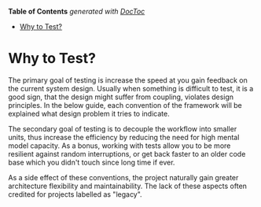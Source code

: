<!-- START doctoc generated TOC please keep comment here to allow auto update -->
<!-- DON'T EDIT THIS SECTION, INSTEAD RE-RUN doctoc TO UPDATE -->
**Table of Contents**  *generated with [DocToc](https://github.com/thlorenz/doctoc)*

- [Why to Test?](#why-to-test)

<!-- END doctoc generated TOC please keep comment here to allow auto update -->

# Why to Test?

The primary goal of testing is increase the speed at you gain feedback on the current system design. 
Usually when something is difficult to test, it is a good sign,
that the design might suffer from coupling, violates design principles.
In the below guide, each convention of the framework will be explained what design problem it tries to indicate.

The secondary goal of testing is to decouple the workflow into smaller units,
thus increase the efficiency by reducing the need for high mental model capacity.
As a bonus, working with tests allow you to be more resilient against random interruptions,
or get back faster to an older code base which you didn't touch since long time if ever.      

As a side effect of these conventions, the project naturally gain greater architecture flexibility and maintainability.
The lack of these aspects often credited for projects labelled as "legacy".